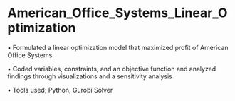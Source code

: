 # American_Office_Systems_Linear_Optimization

•	Formulated a linear optimization model that maximized profit of American Office Systems

•	Coded variables, constraints, and an objective function and analyzed findings through visualizations and a sensitivity analysis

•	Tools used; Python, Gurobi Solver
